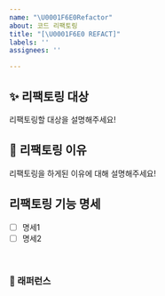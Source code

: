 ```yaml
---
name: "\U0001F6E0Refactor"
about: 코드 리팩토링
title: "[\U0001F6E0 REFACT]"
labels: ''
assignees: ''

---
```


## ✨ 리팩토링 대상
리팩토링할 대상을 설명해주세요!

## 📢 리팩토링 이유
리팩토링을 하게된 이유에 대해 설명해주세요!

## 리팩토링 기능 명세
- [ ] 명세1
- [ ] 명세2

<br>

### 📕 래퍼런스
